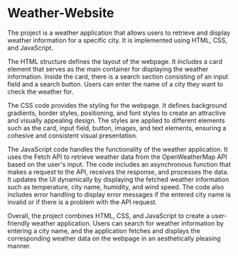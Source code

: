 # Weather-Website
 The project is a weather application that allows users to retrieve and display weather information for a specific city. It is implemented using HTML, CSS, and JavaScript.

The HTML structure defines the layout of the webpage. It includes a card element that serves as the main container for displaying the weather information. Inside the card, there is a search section consisting of an input field and a search button. Users can enter the name of a city they want to check the weather for.

The CSS code provides the styling for the webpage. It defines background gradients, border styles, positioning, and font styles to create an attractive and visually appealing design. The styles are applied to different elements such as the card, input field, button, images, and text elements, ensuring a cohesive and consistent visual presentation.

The JavaScript code handles the functionality of the weather application. It uses the Fetch API to retrieve weather data from the OpenWeatherMap API based on the user's input. The code includes an asynchronous function that makes a request to the API, receives the response, and processes the data. It updates the UI dynamically by displaying the fetched weather information such as temperature, city name, humidity, and wind speed. The code also includes error handling to display error messages if the entered city name is invalid or if there is a problem with the API request.

Overall, the project combines HTML, CSS, and JavaScript to create a user-friendly weather application. Users can search for weather information by entering a city name, and the application fetches and displays the corresponding weather data on the webpage in an aesthetically pleasing manner.
